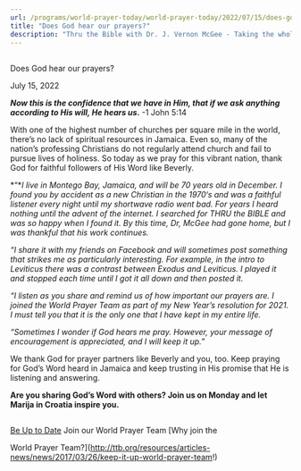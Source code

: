 ```yaml
---
url: /programs/world-prayer-today/world-prayer-today/2022/07/15/does-god-hear-our-prayers
title: "Does God hear our prayers?"
description: "Thru the Bible with Dr. J. Vernon McGee - Taking the whole Word to the whole world"
---
```







## 
 Does God hear our prayers?


July 15, 2022




***Now this is the confidence that we have in Him, that if we ask anything according to His will, He hears us.*** -1 John 5:14

With one of the highest number of churches per square mile in the world, there’s no lack of spiritual resources in Jamaica. Even so, many of the nation’s professing Christians do not regularly attend church and fail to pursue lives of holiness. So today as we pray for this vibrant nation, thank God for faithful followers of His Word like Beverly.

*“**I live in Montego Bay, Jamaica, and will be 70 years old in December. I found you by accident as a new Christian in the 1970‘s and was a faithful listener every night until my shortwave radio went bad. For years I heard nothing until the advent of the internet. I searched for THRU the BIBLE and was so happy when I found it. By this time, Dr, McGee had gone home, but I was thankful that his work continues.*

*“I share it with my friends on Facebook and will sometimes post something that strikes me as particularly interesting. For example, in the intro to Leviticus there was a contrast between Exodus and Leviticus. I played it and stopped each time until I got it all down and then posted it.*

*“I listen as you share and remind us of how important our prayers are. I joined the World Prayer Team as part of my New Year’s resolution for 2021. I must tell you that it is the only one that I have kept in my entire life.*

*“Sometimes I wonder if God hears me pray. However, your message of encouragement is appreciated, and I will keep it up.”*

We thank God for prayer partners like Beverly and you, too. Keep praying for God’s Word heard in Jamaica and keep trusting in His promise that He is listening and answering.

**Are you sharing God’s Word with others? Join us on Monday and let Marija in Croatia inspire you.**







## 




[Be Up to Date](http://feeds.feedburner.com/WorldPrayerToday "World Prayer Today RSS Feed")
Join our World Prayer Team
[Why join the  

World Prayer Team?](http://ttb.org/resources/articles-news/news/2017/03/26/keep-it-up-world-prayer-team!)




